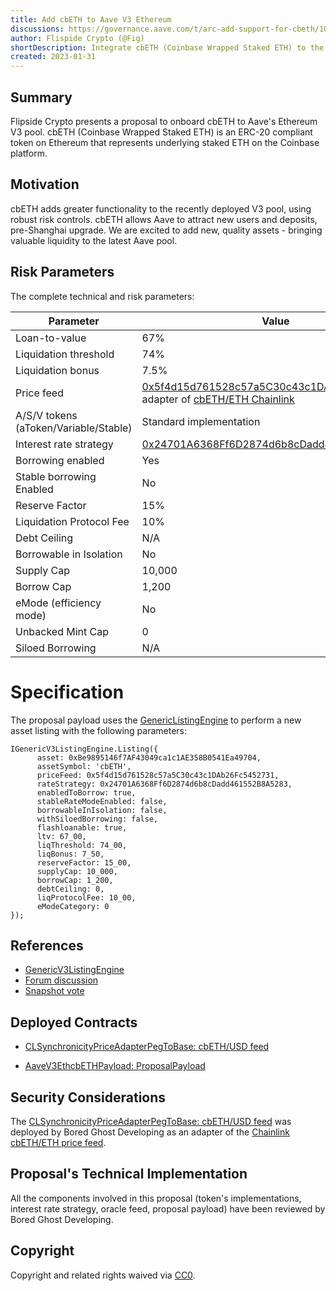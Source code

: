 ```yaml
--- 
title: Add cbETH to Aave V3 Ethereum
discussions: https://governance.aave.com/t/arc-add-support-for-cbeth/10425
author: Flispide Crypto (@Fig)
shortDescription: Integrate cbETH (Coinbase Wrapped Staked ETH) to the recently deployed Aave Ethereum V3 pool
created: 2023-01-31
--- 
```


## Summary

Flipside Crypto presents a proposal to onboard cbETH to Aave's Ethereum V3 pool. cbETH (Coinbase Wrapped Staked ETH) is an ERC-20 compliant token on Ethereum that represents underlying staked ETH on the Coinbase platform.

## Motivation

cbETH adds greater functionality to the recently deployed V3 pool, using robust risk controls. cbETH allows Aave to attract new users and deposits, pre-Shanghai upgrade. We are excited to add new, quality assets - bringing valuable liquidity to the latest Aave pool.

## Risk Parameters

The complete technical and risk parameters:

|Parameter|Value|
|---------|-----|
|Loan-to-value|67%|
|Liquidation threshold|74%|
|Liquidation bonus|7.5%|
|Price feed|[0x5f4d15d761528c57a5C30c43c1DAb26Fc5452731](https://etherscan.io/address/0x5f4d15d761528c57a5C30c43c1DAb26Fc5452731#code) adapter of [cbETH/ETH Chainlink](https://data.chain.link/ethereum/mainnet/crypto-eth/cbeth-eth)|
|A/S/V tokens (aToken/Variable/Stable)|Standard implementation|
|Interest rate strategy|[0x24701A6368Ff6D2874d6b8cDadd461552B8A5283](https://etherscan.io/address/0x24701A6368Ff6D2874d6b8cDadd461552B8A5283#readContract)|
|Borrowing enabled|Yes|
|Stable borrowing Enabled|No|
|Reserve Factor|15%|
|Liquidation Protocol Fee|10%|
|Debt Ceiling|N/A|
|Borrowable in Isolation|No|
|Supply Cap|10,000|
|Borrow Cap|1,200|
|eMode (efficiency mode)|No|
|Unbacked Mint Cap|0|
|Siloed Borrowing|N/A|

# Specification

The proposal payload uses the [GenericListingEngine](https://etherscan.io/address/0xC51e6E38d406F98049622Ca54a6096a23826B426#code) to perform a new asset listing with the following parameters:

```solidity
IGenericV3ListingEngine.Listing({
      asset: 0xBe9895146f7AF43049ca1c1AE358B0541Ea49704,
      assetSymbol: 'cbETH',
      priceFeed: 0x5f4d15d761528c57a5C30c43c1DAb26Fc5452731,
      rateStrategy: 0x24701A6368Ff6D2874d6b8cDadd461552B8A5283,
      enabledToBorrow: true,
      stableRateModeEnabled: false,
      borrowableInIsolation: false,
      withSiloedBorrowing: false,
      flashloanable: true,
      ltv: 67_00,
      liqThreshold: 74_00,
      liqBonus: 7_50,
      reserveFactor: 15_00,
      supplyCap: 10_000,
      borrowCap: 1_200,
      debtCeiling: 0,
      liqProtocolFee: 10_00,
      eModeCategory: 0
});
```

## References 

* [GenericV3ListingEngine](https://etherscan.io/address/0xC51e6E38d406F98049622Ca54a6096a23826B426#code)
* [Forum discussion](https://governance.aave.com/t/arc-add-support-for-cbeth/10425)
* [Snapshot vote](https://snapshot.org/#/aave.eth/proposal/0xcbb588f0030f7726da3d065a30c2500652bbd0def6ca5f5f17a82daca777578e)

## Deployed Contracts

- [CLSynchronicityPriceAdapterPegToBase: cbETH/USD feed](https://etherscan.io/address/0x5f4d15d761528c57a5C30c43c1DAb26Fc5452731#code)

- [AaveV3EthcbETHPayload: ProposalPayload](https://etherscan.io/address/0xd91d1331db4f436daf47ec9dd86decb8eef946b4#code)


## Security Considerations

 The [CLSynchronicityPriceAdapterPegToBase: cbETH/USD feed](https://etherscan.io/address/0x5f4d15d761528c57a5C30c43c1DAb26Fc5452731#code) was deployed by Bored Ghost Developing as an adapter of the [Chainlink cbETH/ETH price feed](https://etherscan.io/address/0xf017fcb346a1885194689ba23eff2fe6fa5c483b#code).


## Proposal's Technical Implementation

All the components involved in this proposal (token's implementations, interest rate strategy, oracle feed, proposal payload) have been reviewed by Bored Ghost Developing.

## Copyright

Copyright and related rights waived via [CC0](https://creativecommons.org/publicdomain/zero/1.0/).
